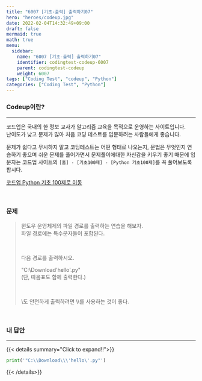 ```yaml
---
title: "6007 [기초-출력] 출력하기07"
hero: "heroes/codeup.jpg"
date: 2022-02-04T14:32:49+09:00
draft: false
mermaid: true
math: true
menu:
  sidebar:
    name: "6007 [기초-출력] 출력하기07"
    identifier: codingtest-codeup-6007
    parent: codingtest-codeup
    weight: 6007
tags: ["Coding Test", "codeup", "Python"]
categories: ["Coding Test", "Python"]
---
```


### Codeup이란?
---
코드업은 국내의 한 정보 교사가 알고리즘 교육을 목적으로 운영하는 사이트입니다.\
난이도가 낮고 문제가 많아 처음 코딩 테스트를 입문하려는 사람들에게 좋습니다.

문제가 쉽다고 무시하지 말고 코딩테스트는 어떤 형태로 나오는지, 문법은 무엇인지 연습하기 좋으며 쉬운 문제를 풀어가면서 문제풀이에대한 자신감을 키우기 좋기 때문에 입문자는 코드업 사이트의 `[홈] - [기초100제] - [Python 기초100제]`를 꼭 풀어보도록 합시다.

[코드업 Python 기초 100제로 이동](https://codeup.kr/problemsetsol.php?psid=33)


&nbsp;

### 문제

> 윈도우 운영체제의 파일 경로를 출력하는 연습을 해보자.\
> 파일 경로에는 특수문자들이 포함된다.
> 
> &nbsp;
> 
> 다음 경로를 출력하시오.
> 
> "C:\Download\'hello'.py"\
> (단, 따옴표도 함께 출력한다.)
> 
> &nbsp;
> 
> \도 안전하게 출력하려면 \\\를 사용하는 것이 좋다.

&nbsp;

### 내 답안
---
{{< details summary="Click to expand!!">}}
```python
print('"C:\\Download\\\'hello\'.py"')
```
{{< /details>}}